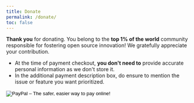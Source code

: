 ```yaml
---
title: Donate
permalink: /donate/
toc: false
---
```


**Thank you** for donating. You belong to the **top 1% of the world** community responsible for fostering open source innovation! We gratefully appreciate your contribution. 


* At the time of payment checkout, **you don't need to** provide accurate personal information as we don't store it.
* In the additional payment description box, do ensure to mention the issue or feature you want prioritized.   

<form action="https://www.paypal.com/cgi-bin/webscr" method="post" target="_top">
    <input type="hidden" name="cmd" value="_s-xclick">
    <input type="hidden" name="hosted_button_id" value="Z36KGWE572FUA">
    <input type="image" src="https://www.paypalobjects.com/en_GB/i/btn/btn_paynowCC_LG.gif" border="0" name="submit" alt="PayPal – The safer, easier way to pay online!">
    <img alt="" border="0" src="https://www.paypalobjects.com/en_GB/i/scr/pixel.gif" width="1" height="1">
</form> 
